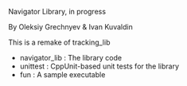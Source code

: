 Navigator Library, in progress

By Oleksiy Grechnyev & Ivan Kuvaldin

This is a remake of tracking_lib

* navigator_lib : The library code
* unittest : CppUnit-based unit tests for the library
* fun : A sample executable